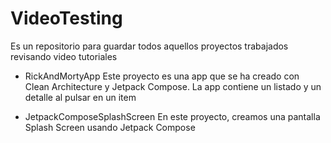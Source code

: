 # VideoTesting
Es un repositorio para guardar todos aquellos proyectos trabajados revisando video tutoriales

- RickAndMortyApp
Este proyecto es una app que se ha creado con Clean Architecture y Jetpack Compose. La app contiene un listado y un detalle al pulsar en un item

- JetpackComposeSplashScreen
En este proyecto, creamos una pantalla Splash Screen usando Jetpack Compose
